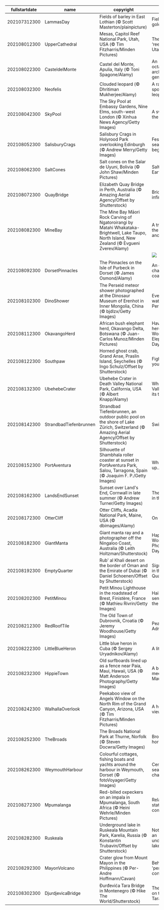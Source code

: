 |fullstartdate|name|copyright|title|image|
|--|--|--|--|--|
202107312300|LammasDay|Fields of barley in East Lothian (© Scott Masterton/plainpicture)|Fields of gold|![](/en-GB/2021/08/202107312300LammasDay.jpg)|
202108012300|UpperCathedral|Mesas, Capitol Reef National Park, Utah, USA (© Tim Fitzharris/Minden Pictures)|The rocky ‘reef’ of Utah|![](/en-GB/2021/08/202108012300UpperCathedral.jpg)|
202108022300|CasteldelMonte|Castel del Monte, Apulia, Italy (© Toni Spagone/Alamy)|An octagonal architectural gem|![](/en-GB/2021/08/202108022300CasteldelMonte.jpg)|
202108032300|Neofelis|Clouded leopard (© Dhritiman Mukherjee/Alamy)|A rarely spotted leopard|![](/en-GB/2021/08/202108032300Neofelis.jpg)|
202108042300|SkyPool|The Sky Pool at Embassy Gardens, Nine Elms, south-west London (© Xinhua News Agency/Getty Images)|A swim in the sky|![](/en-GB/2021/08/202108042300SkyPool.jpg)|
202108052300|SalisburyCrags|Salisbury Crags in Holyrood Park overlooking Edinburgh (© Andrew Merry/Getty Images)|Festival season begins|![](/en-GB/2021/08/202108052300SalisburyCrags.jpg)|
202108062300|SaltCones|Salt cones on the Salar de Uyuni, Bolivia (© John Shaw/Minden Pictures)|Salt of the Earth|![](/en-GB/2021/08/202108062300SaltCones.jpg)|
202108072300|QuayBridge|Elizabeth Quay Bridge in Perth, Australia (© Amazing Aerial Agency/Offset by Shutterstock)|Bridge to infinity|![](/en-GB/2021/08/202108072300QuayBridge.jpg)|
202108082300|MineBay|The Mine Bay Māori Rock Carving of Ngatoroirangi by Matahi Whakataka-Brightwell, Lake Taupo, North Island, New Zealand (© Evgueni Zverev/Alamy)|A tribute to the ancestors|![](/en-GB/2021/08/202108082300MineBay.jpg)|
||||![](/en-GB/2021/08/.jpg)|
202108092300|DorsetPinnacles|The Pinnacles on the Isle of Purbeck in Dorset (© James Osmond/Alamy)|An ever-changing coastline|![](/en-GB/2021/08/202108092300DorsetPinnacles.jpg)|
202108102300|DinoShower|The Perseid meteor shower photographed at the Dinosaur Museum of Erenhot in Inner Mongolia, China (© bjdlzx/Getty Images)|Everyone's watching the Perseids|![](/en-GB/2021/08/202108102300DinoShower.jpg)|
202108112300|OkavangoHerd|African bush elephant herd, Okavango Delta, Botswana (© Juan-Carlos Munoz/Minden Pictures)|Haven't you herd? It's World Elephant Day!|![](/en-GB/2021/08/202108112300OkavangoHerd.jpg)|
202108122300|Southpaw|Horned ghost crab, Grand Anse, Praslin Island, Seychelles (© Ingo Schulz/Offset by Shutterstock)|Fight for your lefts|![](/en-GB/2021/08/202108122300Southpaw.jpg)|
202108132300|UbehebeCrater|Ubehebe Crater in Death Valley National Park, California, USA (© Albert Knapp/Alamy)|When Death Valley blew its top|![](/en-GB/2021/08/202108132300UbehebeCrater.jpg)|
202108142300|StrandbadTiefenbrunnen|Strandbad Tiefenbrunnen, an outdoor public pool on the shore of Lake Zürich, Switzerland (© Amazing Aerial Agency/Offset by Shutterstock)|Swim city|![](/en-GB/2021/08/202108142300StrandbadTiefenbrunnen.jpg)|
202108152300|PortAventura|Silhouette of Shambhala roller coaster at sunset in PortAventura Park, Salou, Tarragona, Spain (© Joaquim F. P./Getty Images)|What goes up...|![](/en-GB/2021/08/202108152300PortAventura.jpg)|
202108162300|LandsEndSunset|Sunset over Land's End, Cornwall in late summer (© Andrew Turner/Getty Images)|The sun sets in the West|![](/en-GB/2021/08/202108162300LandsEndSunset.jpg)|
202108172300|OtterCliff|Otter Cliffs, Acadia National Park, Maine, USA (© dbimages/Alamy)|On the rocks|![](/en-GB/2021/08/202108172300OtterCliff.jpg)|
202108182300|GiantManta|Giant manta ray and a photographer off the Ningaloo Coast, Australia (© Leith Holtzman/Shutterstock)|Happy World Photography Day!|![](/en-GB/2021/08/202108182300GiantManta.jpg)|
202108192300|EmptyQuarter|Rub' al Khali desert on the border of Oman and the Emirate of Dubai (© Daniel Schoenen/Offset by Shutterstock)|Signs of life in the Empty Quarter|![](/en-GB/2021/08/202108192300EmptyQuarter.jpg)|
202108202300|PetitMinou|Petit Minou Lighthouse in the roadstead of Brest, Finistère, France (© Mathieu Rivrin/Getty Images)|Hailing the sentinels of the sea|![](/en-GB/2021/08/202108202300PetitMinou.jpg)|
202108212300|RedRoofTile|The Old Town of Dubrovnik, Croatia (© Jeremy Woodhouse/Getty Images)|Pearl of the Adriatic|![](/en-GB/2021/08/202108212300RedRoofTile.jpg)|
202108222300|LittleBlueHeron|Little blue heron in Cuba (© Sergey Uryadnikov/Alamy)|A little blue|![](/en-GB/2021/08/202108222300LittleBlueHeron.jpg)|
202108232300|HippieTown|Old surfboards lined up as a fence near Paia, Maui, Hawaii, USA (© Matt Anderson Photography/Getty Images)|A board meeting in Maui|![](/en-GB/2021/08/202108232300HippieTown.jpg)|
202108242300|WalhallaOverlook|Peekaboo view of Angels Window on the North Rim of the Grand Canyon, Arizona, USA (© Tim Fitzharris/Minden Pictures)|A heavenly view|![](/en-GB/2021/08/202108242300WalhallaOverlook.jpg)|
202108252300|TheBroads|The Broads National Park at Thurne, Norfolk (© Steven Docwra/Getty Images)|Broad horizons|![](/en-GB/2021/08/202108252300TheBroads.jpg)|
202108262300|WeymouthHarbour|Colourful cottages, fishing boats and yachts around the harbour in Weymouth, Dorset (© fotoVoyager/Getty Images)|Centuries of seaside charm|![](/en-GB/2021/08/202108262300WeymouthHarbour.jpg)|
202108272300|Mpumalanga|Red-billed oxpeckers on an impala in Mpumalanga, South Africa (© Heini Wehrle/Minden Pictures)|Relationship status: It's complicated|![](/en-GB/2021/08/202108272300Mpumalanga.jpg)|
202108282300|Ruskeala|Underground lake in Ruskeala Mountain Park, Karelia, Russia (© Konstantin Trubavin/Offset by Shutterstock)|Notes from an underground lake|![](/en-GB/2021/08/202108282300Ruskeala.jpg)|
202108292300|MayonVolcano|Crater glow from Mount Mayon in the Philippines (© Per-Andre Hoffmann/Cavan)|Behold the 'perfect' cone|![](/en-GB/2021/08/202108292300MayonVolcano.jpg)|
202108302300|DjurdjevicaBridge|Đurđevića Tara Bridge in Montenegro (© Hike The World/Shutterstock)|The bridge on the river Tara|![](/en-GB/2021/08/202108302300DjurdjevicaBridge.jpg)|
